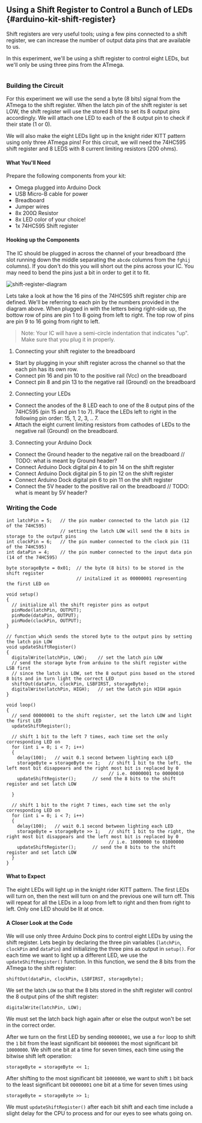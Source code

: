 ## Using a Shift Register to Control a Bunch of LEDs {#arduino-kit-shift-register}

<!-- // intro on using a shift register to increase the number of available digital outputs
// explanation of controlling a bunch of LEDs using only a few microcontroller pins -->

Shift registers are very useful tools; using a few pins connected to a shift register, we can increase the number of output data pins that are available to us.

In this experiment, we'll be using a shift register to control eight LEDs, but we'll only be using three pins from the ATmega.


<!-- Shift Register -->
```{r child = '../../shared/shift-register.md'}
```

<!-- TODO: is this section needed anymore? -->
<!-- Controlling shift register -->
<!-- ```{r child = '../../shared/shift-register-control.md'} -->


### Building the Circuit

<!-- // wire up the microcontroller outputs to the shift register
// have all shift register outputs connected to an LED circuit -->

For this experiment we will use the send a byte (8 bits) signal from the ATmega to the shift register. When the latch pin of the shift register is set LOW, the shift register will use the stored 8 bits to set its 8 output pins accordingly. We will attach one LED to each of the 8 output pin to check if their state (1 or 0).

We will also make the eight LEDs light up in the knight rider KITT pattern using only three ATmega pins! For this circuit, we will need the 74HC595 shift register and 8 LEDS with 8 current limiting resistors (200 ohms).

#### What You'll Need

Prepare the following components from your kit:

* Omega plugged into Arduino Dock
* USB Micro-B cable for power
* Breadboard
* Jumper wires
* 8x 200Ω Resistor
* 8x LED color of your choice!
* 1x 74HC595 Shift register

#### Hooking up the Components

<!-- //  * talk about how the IC should be plugged in across the channel of the breadboard (have this note in a markdown file so it can be easily reused)

//  * explain all of the wiring from microcontroller->shift reg
//    * explain each of the lines running from the Omega and what they do - according to the names from the controlling a shift register section

// TODO: add pinout of 74HC595 -->

The IC should be plugged in across the channel of your breadboard (the slot running down the middle separating the `abcde` columns from the `fghij` columns). If you don't do this you will short out the pins across your IC. You may need to bend the pins just a bit in order to get it to fit.

![shift-register-diagram](https://raw.githubusercontent.com/OnionIoT/Onion-Docs/master/Omega2/Kit-Guides/img/shift-register-diagram.jpg)

Lets take a look at how the 16 pins of the 74HC595 shift register chip are defined.  We'll be referring to each pin by the numbers provided in the diagram above. When plugged in with the letters being right-side up, the bottow row of pins are pin 1 to 8 going from left to right. The top row of pins are pin 9 to 16 going from right to left.

>Note: Your IC will have a semi-circle indentation that indicates "up". Make sure that you plug it in properly.

1. Connecting your shift register to the breadboard

  * Start by plugging in your shift register across the channel so that the each pin has its own row.
  * Connect pin 16 and pin 10 to the positive rail (Vcc) on the breadboard
  * Connect pin 8 and pin 13 to the negative rail (Ground) on the breadboard

  <!-- TODO: Insert picture of this stage -->

2. Connecting your LEDs

  * Connect the anodes of the 8 LED each to one of the 8 output pins of the 74HC595 (pin 15 and pin 1 to 7). Place the LEDs left to right in the following pin order: 15, 1, 2, 3, .. 7.
  * Attach the eight current limiting resistors from cathodes of LEDs to the negative rail (Ground) on the breadboard.

 <!-- TODO: Insert picture of this stage -->

3. Connecting your Arduino Dock

  * Connect the Ground header to the negative rail on the breadboard	// TODO: what is meant by Ground header?
  * Connect Arduino Dock digital pin 4 to pin 14 on the shift register
  * Connect Arduino Dock digital pin 5 to pin 12 on the shift register
  * Connect Arduino Dock digital pin 6 to pin 11 on the shift register
  * Connect the 5V header to the positive rail on the breadboard	// TODO: what is meant by 5V header?

  <!-- TODO: Insert picture of this stage -->

### Writing the Code

<!-- // create functions for using the shift register
// create knight rider kitt animation with the leds, see the starter kit shift register article for details -->


``` arduino
int latchPin = 5;   // the pin number connected to the latch pin (12 of the 74HC595)
                    // setting the latch LOW will send the 8 bits in storage to the output pins
int clockPin = 6;   // the pin number connected to the clock pin (11 of the 74HC595)
int dataPin = 4;    // the pin number connected to the input data pin (14 of the 74HC595)

byte storageByte = 0x01;  // the byte (8 bits) to be stored in the shift register
                          // initalized it as 00000001 representing the first LED on

void setup()
{
  // initialize all the shift register pins as output
  pinMode(latchPin, OUTPUT);
  pinMode(dataPin, OUTPUT);  
  pinMode(clockPin, OUTPUT);
}

// function which sends the stored byte to the output pins by setting the latch pin LOW
void updateShiftRegister()
{
  digitalWrite(latchPin, LOW);    // set the latch pin LOW
  // send the storage byte from arduino to the shift register withe LSB first
  // since the latch is LOW, set the 8 output pins based on the stored 8 bits and in turn light the correct LED
  shiftOut(dataPin, clockPin, LSBFIRST, storageByte);    
  digitalWrite(latchPin, HIGH);   // set the latch pin HIGH again
}

void loop()
{
  // send 00000001 to the shift register, set the latch LOW and light the first LED
  updateShiftRegister();

  // shift 1 bit to the left 7 times, each time set the only corresponding LED on
  for (int i = 0; i < 7; i++)
  {
    delay(100);   // wait 0.1 second between lighting each LED
    storageByte = storageByte << 1;   // shift 1 bit to the left, the left most bit disappears and the right most bit is replaced by 0
                                      // i.e. 00000001 to 00000010
    updateShiftRegister();      // send the 8 bits to the shift register and set latch LOW

  }

  // shift 1 bit to the right 7 times, each time set the only corresponding LED on
  for (int i = 0; i < 7; i++)
  {
    delay(100);   // wait 0.1 second between lighting each LED
    storageByte = storageByte >> 1;   // shift 1 bit to the right, the right most bit disappears and the left most bit is replaced by 0
                                      // i.e. 10000000 to 01000000
    updateShiftRegister();      // send the 8 bits to the shift register and set latch LOW
  }
}
```

#### What to Expect

<!-- // explain that the animation will be Knight Rider Kitt style: maybe throw in a gif for nostalgia
//  - it will run all the way left and then all the way right over and over again -->
The eight LEDs will light up in the knight rider KITT pattern. The first LEDs will turn on, then the next will turn on and the previous one will turn off. This will repeat for all the LEDs in a loop from left to right and then from right to left. Only one LED should be lit at once.

#### A Closer Look at the Code

We will use only three Arduino Dock pins to control eight LEDs by using the shift register. Lets begin by declaring the three pin variables (`latchPin`, `clockPin` and `dataPin`) and initializing the three pins as output in `setup()`. For each time we want to light up a different LED, we use the `updateShiftRegister()` function. In this function, we send the 8 bits from the ATmega to the shift register:

```
shiftOut(dataPin, clockPin, LSBFIRST, storageByte);  
```

We set the latch `LOW` so that the 8 bits stored in the shift register will control the 8 output pins of the shift register:

```
digitalWrite(latchPin, LOW);
```

We must set the latch back high again after or else the output won't be set in the correct order.

After we turn on the first LED by sending `00000001`, we use a `for` loop to shift the `1` bit from the least significant bit `00000001` the
most significant bit `10000000`. We shift one bit at a time for seven times, each time using the bitwise shift left operation:

```
storageByte = storageByte << 1;
```

After shifting to the most significant bit `10000000`, we want to shift `1` bit back to the least significant bit `00000001` one bit at a time for seven times using

```
storageByte = storageByte >> 1;
```

We must `updateShiftRegister()` after each bit shift and each time include a slight delay for the CPU to process and for our eyes to see whats going on.
